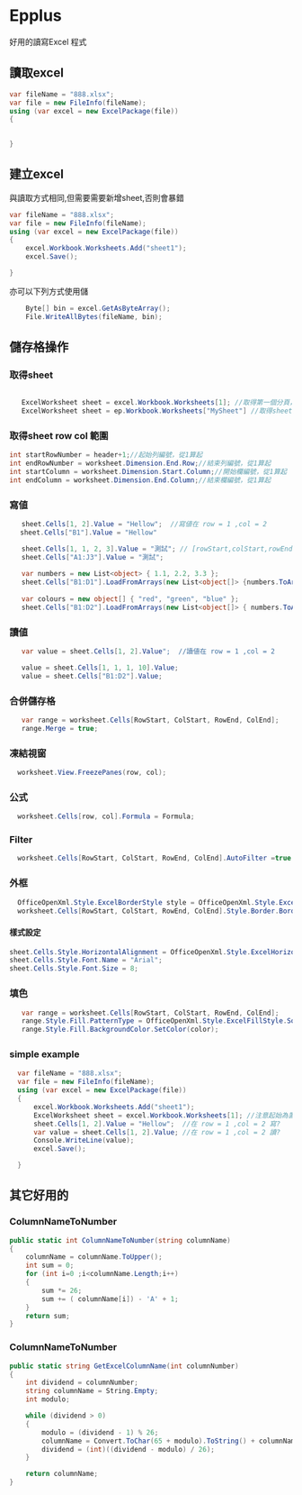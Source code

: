 # Epplus 

好用的讀寫Excel 程式

## 讀取excel
```csharp
var fileName = "888.xlsx";
var file = new FileInfo(fileName);
using (var excel = new ExcelPackage(file))
{    
   

}
```

## 建立excel
與讀取方式相同,但需要需要新增sheet,否則會暴錯


```csharp
var fileName = "888.xlsx";
var file = new FileInfo(fileName);
using (var excel = new ExcelPackage(file))
{    
    excel.Workbook.Worksheets.Add("sheet1");
    excel.Save();　

}
```
亦可以下列方式使用儲
```csharp
    Byte[] bin = excel.GetAsByteArray();
    File.WriteAllBytes(fileName, bin);
```

## 儲存格操作

### 取得sheet

```csharp
 
   ExcelWorksheet sheet = excel.Workbook.Worksheets[1]; //取得第一個分頁，注意起始為置從1開始     
   ExcelWorksheet sheet = ep.Workbook.Worksheets["MySheet"] //取得sheet名字為MySheet  
``` 

### 取得sheet row col 範圍
```csharp
int startRowNumber = header+1;//起始列編號，從1算起
int endRowNumber = worksheet.Dimension.End.Row;//結束列編號，從1算起
int startColumn = worksheet.Dimension.Start.Column;//開始欄編號，從1算起
int endColumn = worksheet.Dimension.End.Column;//結束欄編號，從1算起
  ```
### 寫値

```csharp 
   sheet.Cells[1, 2].Value = "Hellow";  //寫値在 row = 1 ,col = 2  
　 sheet.Cells["B1"].Value = "Hellow"  

   sheet.Cells[1, 1, 2, 3].Value = "測試"; // [rowStart,colStart,rowEnd,colEnd]
   sheet.Cells["A1:J3"].Value = "測試";
   
   var numbers = new List<object> { 1.1, 2.2, 3.3 };
   sheet.Cells["B1:D1"].LoadFromArrays(new List<object[]> {numbers.ToArray()}); ／／在B1-D1 填入[ 1.1, 2.2, 3.3]
   
   var colours = new object[] { "red", "green", "blue" };
   sheet.Cells["B1:D2"].LoadFromArrays(new List<object[]> { numbers.ToArray(), colours });
``` 

### 讀値

```csharp 
   var value = sheet.Cells[1, 2].Value";  //讀値在 row = 1 ,col = 2

   value = sheet.Cells[1, 1, 1, 10].Value; 
   value = sheet.Cells["B1:D2"].Value;　
``` 

### 合併儲存格


```csharp 
   var range = worksheet.Cells[RowStart, ColStart, RowEnd, ColEnd];
   range.Merge = true; 
``` 
### 凍結視窗

```csharp 
  worksheet.View.FreezePanes(row, col);
``` 
### 公式

```csharp 
  worksheet.Cells[row, col].Formula = Formula;
``` 
### Filter

```csharp 
  worksheet.Cells[RowStart, ColStart, RowEnd, ColEnd].AutoFilter =true
``` 

### 外框

```csharp 
  OfficeOpenXml.Style.ExcelBorderStyle style = OfficeOpenXml.Style.ExcelBorderStyle.Thin  
  worksheet.Cells[RowStart, ColStart, RowEnd, ColEnd].Style.Border.BorderAround(style)
``` 

#### 樣式設定
```csharp 
sheet.Cells.Style.HorizontalAlignment = OfficeOpenXml.Style.ExcelHorizontalAlignment.Center; 
sheet.Cells.Style.Font.Name = "Arial";
sheet.Cells.Style.Font.Size = 8;
```
### 填色

```csharp 
   var range = worksheet.Cells[RowStart, ColStart, RowEnd, ColEnd];
   range.Style.Fill.PatternType = OfficeOpenXml.Style.ExcelFillStyle.Solid;
   range.Style.Fill.BackgroundColor.SetColor(color);
``` 

### simple example　
```csharp
  var fileName = "888.xlsx";
  var file = new FileInfo(fileName);
  using (var excel = new ExcelPackage(file))
  {                
      excel.Workbook.Worksheets.Add("sheet1");
      ExcelWorksheet sheet = excel.Workbook.Worksheets[1]; //注意起始為置從1開始
      sheet.Cells[1, 2].Value = "Hellow";  //在 row = 1 ,col = 2 寫?
      var value = sheet.Cells[1, 2].Value; //在 row = 1 ,col = 2 讀?
      Console.WriteLine(value);
      excel.Save();

  }
```     

## 其它好用的

### ColumnNameToNumber
```csharp
public static int ColumnNameToNumber(string columnName)
{
    columnName = columnName.ToUpper();
    int sum = 0;
    for (int i=0 ;i<columnName.Length;i++)
    {
        sum *= 26;
        sum += ( columnName[i]) - 'A' + 1;
    }
    return sum;
}
``` 

### ColumnNameToNumber
```csharp
public static string GetExcelColumnName(int columnNumber)
{
    int dividend = columnNumber;
    string columnName = String.Empty;
    int modulo;

    while (dividend > 0)
    {
        modulo = (dividend - 1) % 26;
        columnName = Convert.ToChar(65 + modulo).ToString() + columnName;
        dividend = (int)((dividend - modulo) / 26);
    }

    return columnName;
}
```













       
            
            
            
            
            
            
            
            
